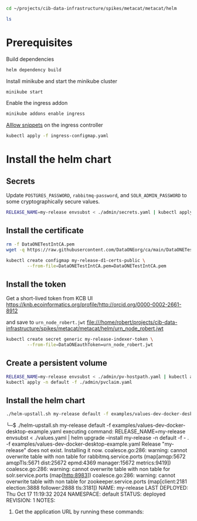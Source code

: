 ```bash
cd ~/projects/cib-data-infrastructure/spikes/metacat/metacat/helm
```

```bash
ls
```


# Prerequisites

Build dependencies

```bash
helm dependency build
```

Install minikube and start the minikube cluster

```bash
minikube start
```

Enable the ingress addon

```bash
minikube addons enable ingress
```

[Alllow snippets](https://kubernetes.github.io/ingress-nginx/examples/customization/custom-headers/) on the ingress controller

```bash
kubectl apply -f ingress-configmap.yaml
```


# Install the helm chart


## Secrets

Update `POSTGRES_PASSWORD`, `rabbitmq-password`, and `SOLR_ADMIN_PASSWORD` to some cryptographically secure values.

```bash
RELEASE_NAME=my-release envsubst < ./admin/secrets.yaml | kubectl apply -n default -f -
```


## Install the certificate

```bash
rm -f DataONETestIntCA.pem
wget -q https://raw.githubusercontent.com/DataONEorg/ca/main/DataONETestIntCA/certs/DataONETestIntCA.pem
```

```bash
kubectl create configmap my-release-d1-certs-public \
        --from-file=DataONETestIntCA.pem=DataONETestIntCA.pem
```


## Install the token

Get a short-lived token from KCB UI <https://knb.ecoinformatics.org/profile/http://orcid.org/0000-0002-2661-8912>

and save to `urn_node_robert.jwt` <file:///home/robert/projects/cib-data-infrastructure/spikes/metacat/metacat/helm/urn_node_robert.jwt>

```bash
kubectl create secret generic my-release-indexer-token \
        --from-file=DataONEauthToken=urn_node_robert.jwt
```


## Create a persistent volume

```bash
RELEASE_NAME=my-release envsubst < ./admin/pv-hostpath.yaml | kubectl apply -n default -f -
kubectl apply -n default -f ./admin/pvclaim.yaml
```


## Install the helm chart

```bash
./helm-upstall.sh my-release default -f examples/values-dev-docker-desktop-example.yaml 
```

╰─$ ./helm-upstall.sh my-release default -f examples/values-dev-docker-desktop-example.yaml executing command: RELEASE\_NAME=my-release envsubst < ./values.yaml | helm upgrade &#x2013;install my-release -n default -f - . -f examples/values-dev-docker-desktop-example.yaml Release "my-release" does not exist. Installing it now. coalesce.go:286: warning: cannot overwrite table with non table for rabbitmq.service.ports (map[amqp:5672 amqpTls:5671 dist:25672 epmd:4369 manager:15672 metrics:9419]) coalesce.go:286: warning: cannot overwrite table with non table for solr.service.ports (map[<http:8983>]) coalesce.go:286: warning: cannot overwrite table with non table for zookeeper.service.ports (map[client:2181 election:3888 follower:2888 tls:3181]) NAME: my-release LAST DEPLOYED: Thu Oct 17 11:19:32 2024 NAMESPACE: default STATUS: deployed REVISION: 1 NOTES:

1.  Get the application URL by running these commands:
